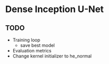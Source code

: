 # Dense Inception U-Net

## TODO
- Training loop
    - save best model
- Evaluation metrics
- Change kernel initializer to he_normal
